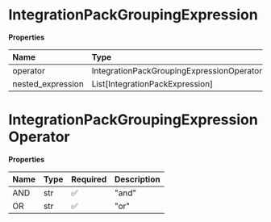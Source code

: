 # IntegrationPackGroupingExpression

**Properties**

| Name              | Type                                      | Required | Description |
| :---------------- | :---------------------------------------- | :------- | :---------- |
| operator          | IntegrationPackGroupingExpressionOperator | ✅       |             |
| nested_expression | List[IntegrationPackExpression]           | ❌       |             |

# IntegrationPackGroupingExpressionOperator

**Properties**

| Name | Type | Required | Description |
| :--- | :--- | :------- | :---------- |
| AND  | str  | ✅       | "and"       |
| OR   | str  | ✅       | "or"        |


